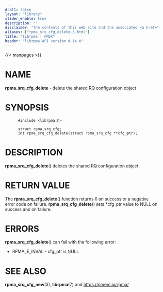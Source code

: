 ```yaml
---
draft: false
layout: "library"
slider_enable: true
description: ""
disclaimer: "The contents of this web site and the associated <a href=\"https://github.com/pmem\">GitHub repositories</a> are BSD-licensed open source."
aliases: ["rpma_srq_cfg_delete.3.html"]
title: "librpma | PMDK"
header: "librpma API version 0.14.0"
---
```

{{< manpages >}}

[comment]: <> (SPDX-License-Identifier: BSD-3-Clause)
[comment]: <> (Copyright 2020-2022, Intel Corporation)

NAME
====

**rpma\_srq\_cfg\_delete** - delete the shared RQ configuration object

SYNOPSIS
========

          #include <librpma.h>

          struct rpma_srq_cfg;
          int rpma_srq_cfg_delete(struct rpma_srq_cfg **cfg_ptr);

DESCRIPTION
===========

**rpma\_srq\_cfg\_delete**() deletes the shared RQ configuration object.

RETURN VALUE
============

The **rpma\_srq\_cfg\_delete**() function returns 0 on success or a
negative error code on failure. **rpma\_srq\_cfg\_delete**() sets
\*cfg\_ptr value to NULL on success and on failure.

ERRORS
======

**rpma\_srq\_cfg\_delete**() can fail with the following error:

-   RPMA\_E\_INVAL - cfg\_ptr is NULL

SEE ALSO
========

**rpma\_srq\_cfg\_new**(3), **librpma**(7) and https://pmem.io/rpma/
